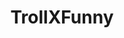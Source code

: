 ---
title: TrollXFunny
crosslinks:
- livven
- TrollXChromosomes
- youtubefactsbot
- funny
- tumblr
- youtubot
- wholesomememes
- u_imguralbumbot
- pics
- gatekeeping
- Drugs
- creepyPMs
- OTMemes
- ABraThatFits
- BabyBumps
- xkcd
- DnD
- standupshots
- Aella_Girl
- niceguys
---